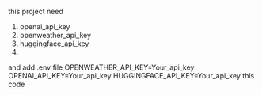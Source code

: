 this project need
1. openai_api_key
2. openweather_api_key
3. huggingface_api_key
4. 
and add .env file
OPENWEATHER_API_KEY=Your_api_key
OPENAI_API_KEY=Your_api_key
HUGGINGFACE_API_KEY=Your_api_key
this code
